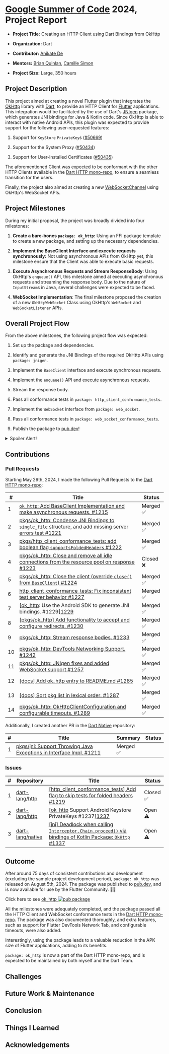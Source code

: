 # [Google Summer of Code][gsoc] 2024, Project Report

- **Project Title:** Creating an HTTP Client using Dart Bindings from OkHttp

- **Organization:** Dart

- **Contributor:** [Anikate De][me]

- **Mentors:** [Brian Quinlan][brianquinlan], [Camille Simon][camsim99]

- **Project Size:** Large, 350 hours

## Project Description

This project aimed at creating a novel Flutter plugin that integrates the [OkHttp][okhttp] library with [Dart][], to provide an HTTP Client for [Flutter][flutter] applications. This integration would be facilitated by the use of Dart's [JNIgen][jnigen] package, which generates JNI bindings for Java & Kotlin code. Since OkHttp is able to interact with native Android APIs, this plugin was expected to provide support for the following user-requested features:

1. Support for `KeyStore` `PrivateKey`s ([#50669][50669])

2. Support for the System Proxy ([#50434][50434])

3. Support for User-Installed Certificates ([#50435][50435])

The aforementioned Client was expected to be conformant with the other HTTP Clients available in the [Dart HTTP mono-repo][dart http], to ensure a seamless transition for the users.

Finally, the project also aimed at creating a new [WebSocketChannel][wschannel] using OkHttp's WebSocket APIs.

## Project Milestones

During my initial proposal, the project was broadly divided into four milestones:

1. **Create a bare-bones `package: ok_http`:** Using an FFI package template to create a new package, and setting up the necessary dependencies.

2. **Implement the BaseClient Interface and execute requests synchronously:** Not using asynchronous APIs from OkHttp yet, this milestone ensure that the Client was able to execute basic requests.

3. **Execute Asynchronous Requests and Stream ResponseBody**: Using OkHttp's `enqueue()` API, this milestone aimed at executing asynchronous requests and streaming the response body. Due to the nature of `InputStream`s in Java, several challenges were expected to be faced.

4. **WebSocket Implementation**: The final milestone proposed the creation of a new `OkHttpWebSocket` Class using OkHttp's `WebSocket` and `WebSocketListener` APIs.

## Overall Project Flow

From the above milestones, the following project flow was expected:

1. Set up the package and dependencies.

2. Identify and generate the JNI Bindings of the required OkHttp APIs using `package: jnigen`.

3. Implement the `BaseClient` interface and execute synchronous requests.

4. Implement the `enqueue()` API and execute asynchronous requests.

5. Stream the response body.

6. Pass all conformance tests in `package: http_client_conformance_tests`.

7. Implement the `WebSocket` interface from `package: web_socket`.

8. Pass all conformance tests in `package: web_socket_conformance_tests`.

9. Publish the package to [pub.dev][pub]!

<details>
    <summary>
        Spoiler Alert!
    </summary>

    All the above steps were completed successfully, and on schedule! The package was published to pub.dev on the 5th of August, 2024.

</details>

## Contributions

### Pull Requests

Starting May 29th, 2024, I made the following Pull Requests to the [Dart HTTP mono-repo][dart http]:

| # | Title | Status |
| --- | --- | --- |
| 1 | [`ok_http`: Add BaseClient Implementation and make asynchronous requests. #1215][1215] | Merged :white_check_mark: |
| 2 | [pkgs/ok_http: Condense JNI Bindings to `single_file` structure, and add missing server errors test #1221][1221] | Merged :white_check_mark: |
| 3 | [pkgs/http_client_conformance_tests: add boolean flag `supportsFoldedHeaders` #1222][1222] | Merged :white_check_mark: |
| 4 | [pkgs/ok_http: Close and remove all idle connections from the resource pool on response #1223][1223] | Closed :x: |
| 5 | [pkgs/ok_http: Close the client (override `close()` from `BaseClient`) #1224][1224] | Merged :white_check_mark: |
| 6 | [http_client_conformance_tests: Fix inconsistent test server behavior #1227][1227] | Merged :white_check_mark: |
| 7 | [[ok_http]: Use the Android SDK to generate JNI bindings. #1229][1229] | Merged :white_check_mark: |
| 8 | [[pkgs/ok_http] Add functionality to accept and configure redirects. #1230][1230] | Merged :white_check_mark: |
| 9 | [pkgs/ok_http: Stream response bodies. #1233][1233] | Merged :white_check_mark: |
| 10 | [pkgs/ok_http: DevTools Networking Support. #1242][1242] | Merged :white_check_mark: |
| 11 | [pkgs/ok_http: JNIgen fixes and added WebSocket support #1257][1257] | Merged :white_check_mark: |
| 12 | [[docs] Add ok_http entry to README.md #1285][1285] | Merged :white_check_mark: |
| 13 | [[docs] Sort pkg list in lexical order. #1287][1287] | Merged :white_check_mark: |
| 14 | [pkgs/ok_http: OkHttpClientConfiguration and configurable timeouts. #1289][1289] | Merged :white_check_mark: |

Additionally, I created another PR in the [Dart Native][dart native] repository:

| # | Title | Summary | Status |
| --- | ---- | --- | --- |
| 1 | [pkgs/jni: Support Throwing Java Exceptions in Interface Impl. #1211][1211] | Merged :white_check_mark: |

### Issues

| # | Repository | Title | Status |
| --- | ---- | --- | --- |
| 1 | [dart-lang/http][dart http] | [[http_client_conformance_tests] Add flag to skip tests for folded headers #1219][1219] | Closed :white_check_mark: |
| 2 | [dart-lang/http][dart http] | [[ok_http] Support Android Keystore PrivateKeys #1237][1237] | Open :warning: |
| 3 | [dart-lang/native][dart native] | [[jni] Deadlock when calling `Interceptor.Chain.proceed()` via bindings of Kotlin Package: `OkHttp` #1337][1337] | Open :warning: |

## Outcome

After around 75 days of consistent contributions and development (excluding the sample project development period), `package: ok_http` was released on August 5th, 2024. The package was published to [pub.dev][pub], and is now available for use by the Flutter Community. :partying_face::tada:

Click here to see [ok_http ![pub package](https://img.shields.io/pub/v/ok_http.svg)][ok_http]

All the milestones were adequately completed, and the package passed all the HTTP Client and WebSocket conformance tests in the [Dart HTTP mono-repo][dart http]. The package was also documented thoroughly, and extra features, such as support for Flutter DevTools Network Tab, and configurable timeouts, were also added.

Interestingly, using the package leads to a valuable reduction in the APK size of Flutter applications, adding to its benefits.

`package: ok_http` is now a part of the Dart HTTP mono-repo, and is expected to be maintained by both myself and the Dart Team.

## Challenges

## Future Work & Maintenance

## Conclusion

## Things I Learned

## Acknowledgements

[gsoc]: https://summerofcode.withgoogle.com/
[me]: https://github.com/Anikate-De
[brianquinlan]: https://github.com/brianquinlan
[camsim99]: https://github.com/camsim99
[okhttp]: https://square.github.io/okhttp/
[flutter]: https://flutter.dev/
[dart]: https://dart.dev/
[50669]: https://github.com/dart-lang/sdk/issues/50669
[50434]: https://github.com/dart-lang/sdk/issues/50434
[50435]: https://github.com/dart-lang/sdk/issues/50435
[dart http]: https://github.com/dart-lang/http
[dart native]: https://github.com/dart-lang/native
[wschannel]: https://pub.dev/documentation/web_socket_channel/latest/web_socket_channel/WebSocketChannel-class.html
[jnigen]: https://github.com/dart-lang/native/tree/main/pkgs/jnigen
[pub]: https://pub.dev/
[1215]: https://github.com/dart-lang/http/pull/1215
[1221]: https://github.com/dart-lang/http/pull/1221
[1222]: https://github.com/dart-lang/http/pull/1222
[1223]: https://github.com/dart-lang/http/pull/1223
[1224]: https://github.com/dart-lang/http/pull/1224
[1227]: https://github.com/dart-lang/http/pull/1227
[1229]: https://github.com/dart-lang/http/pull/1229
[1230]: https://github.com/dart-lang/http/pull/1230
[1233]: https://github.com/dart-lang/http/pull/1233
[1242]: https://github.com/dart-lang/http/pull/1242
[1257]: https://github.com/dart-lang/http/pull/1257
[1285]: https://github.com/dart-lang/http/pull/1285
[1287]: https://github.com/dart-lang/http/pull/1287
[1289]: https://github.com/dart-lang/http/pull/1289
[1219]: https://github.com/dart-lang/http/issues/1219
[1237]: https://github.com/dart-lang/http/issues/1237
[1211]: https://github.com/dart-lang/native/pull/1211
[1337]: https://github.com/dart-lang/native/issues/1337
[ok_http]: https://pub.dev/packages/ok_http
